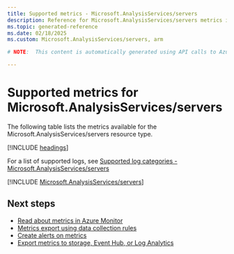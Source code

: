 ```yaml
---
title: Supported metrics - Microsoft.AnalysisServices/servers
description: Reference for Microsoft.AnalysisServices/servers metrics in Azure Monitor.
ms.topic: generated-reference
ms.date: 02/18/2025
ms.custom: Microsoft.AnalysisServices/servers, arm

# NOTE:  This content is automatically generated using API calls to Azure. Any edits made on these files will be overwritten in the next run of the script. 

---
```


  
# Supported metrics for Microsoft.AnalysisServices/servers
  
The following table lists the metrics available for the Microsoft.AnalysisServices/servers resource type.  
  
  
[!INCLUDE [headings](~/reusable-content/ce-skilling/azure/includes/azure-monitor/reference/metrics/metrics-headings.md)]  
  
  
  
For a list of supported logs, see [Supported log categories - Microsoft.AnalysisServices/servers](../supported-logs/microsoft-analysisservices-servers-logs.md)  
  
 

[!INCLUDE [Microsoft.AnalysisServices/servers](~/reusable-content/ce-skilling/azure/includes/azure-monitor/reference/metrics/microsoft-analysisservices-servers-metrics-include.md)]  



## Next steps

- [Read about metrics in Azure Monitor](/azure/azure-monitor/data-platform)
- [Metrics export using data collection rules](/azure/azure-monitor/essentials/data-collection-metrics)
- [Create alerts on metrics](/azure/azure-monitor/alerts/alerts-overview)
- [Export metrics to storage, Event Hub, or Log Analytics](/azure/azure-monitor/essentials/platform-logs-overview)

